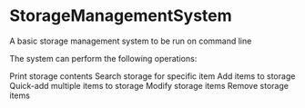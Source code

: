# StorageManagementSystem
A basic storage management system to be run on command line

The system can perform the following operations:

Print storage contents
Search storage for specific item
Add items to storage
Quick-add multiple items to storage
Modify storage items
Remove storage items
